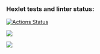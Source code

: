 ### Hexlet tests and linter status:
[![Actions Status](https://github.com/Spike2250/python-project-50/workflows/hexlet-check/badge.svg)](https://github.com/Spike2250/python-project-50/actions)

<a href="https://codeclimate.com/github/Spike2250/python-project-50/maintainability"><img src="https://api.codeclimate.com/v1/badges/cbda8f3b8956884a7c5f/maintainability" /></a>

<a href="https://codeclimate.com/github/Spike2250/python-project-50/test_coverage"><img src="https://api.codeclimate.com/v1/badges/cbda8f3b8956884a7c5f/test_coverage" /></a>